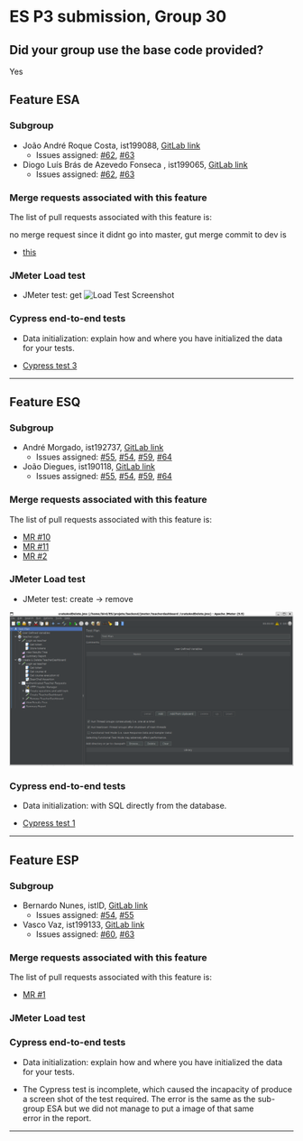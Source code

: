 # ES P3 submission, Group 30

## Did your group use the base code provided?

Yes

## Feature ESA

  ### Subgroup
 - João André Roque Costa, ist199088, [GitLab link](https://gitlab.rnl.tecnico.ulisboa.pt/ist199088)
   + Issues assigned: [#62](https://gitlab.rnl.tecnico.ulisboa.pt/es/es23-30/-/issues/62), [#63](https://gitlab.rnl.tecnico.ulisboa.pt/es/es23-30/-/issues/63)
 - Diogo Luís Brás de Azevedo Fonseca
, ist199065, [GitLab link](https://gitlab.rnl.tecnico.ulisboa.pt/ist199065)
   + Issues assigned: [#62](https://gitlab.rnl.tecnico.ulisboa.pt/es/es23-30/-/issues/62), [#63](https://gitlab.rnl.tecnico.ulisboa.pt/es/es23-30/-/issues/63) 
 
### Merge requests associated with this feature

The list of pull requests associated with this feature is:

 no merge request since it didnt go into master, gut merge commit to dev is
 - [this](https://gitlab.rnl.tecnico.ulisboa.pt/es/es23-30/-/commit/7a757237bafe1602eb5310b1c295e3a6a7de98d2)


### JMeter Load test

  - JMeter test: get
  ![Load Test Screenshot](https://media.discordapp.net/attachments/762368964289757194/1096449912276779048/image.png?width=1218&height=671)

### Cypress end-to-end tests

- Data initialization: explain how and where you have initialized the data for your tests.

- [Cypress test 3](https://media.discordapp.net/attachments/762368964289757194/1096453303644213339/image.png?width=661&height=671)

---

## Feature ESQ

### Subgroup
 - André Morgado, ist192737, [GitLab link](https://gitlab.rnl.tecnico.ulisboa.pt/ist192737)
   + Issues assigned: [#55](https://gitlab.rnl.tecnico.ulisboa.pt/es/es23-30/-/issues/55), [#54](https://gitlab.rnl.tecnico.ulisboa.pt/es/es23-30/-/issues/54), [#59](https://gitlab.rnl.tecnico.ulisboa.pt/es/es23-30/-/issues/59), [#64](https://gitlab.rnl.tecnico.ulisboa.pt/es/es23-30/-/issues/64)
 - João Diegues, ist190118, [GitLab link](https://gitlab.rnl.tecnico.ulisboa.pt/ist190118)
   + Issues assigned: [#55](https://gitlab.rnl.tecnico.ulisboa.pt/es/es23-30/-/issues/55), [#54](https://gitlab.rnl.tecnico.ulisboa.pt/es/es23-30/-/issues/54), [#59](https://gitlab.rnl.tecnico.ulisboa.pt/es/es23-30/-/issues/59), [#64](https://gitlab.rnl.tecnico.ulisboa.pt/es/es23-30/-/issues/64)
 
### Merge requests associated with this feature

The list of pull requests associated with this feature is:

 - [MR #10](https://gitlab.rnl.tecnico.ulisboa.pt/es/es23-30/-/merge_requests/10)
 - [MR #11](https://gitlab.rnl.tecnico.ulisboa.pt/es/es23-30/-/merge_requests/11)
 - [MR #2](https://gitlab.rnl.tecnico.ulisboa.pt/es/es23-30/-/merge_requests/12)

### JMeter Load test

  - JMeter test: create → remove
  
  ![Load Test Screenshot](createAndDelete.png)

### Cypress end-to-end tests

- Data initialization: with SQL directly from the database.

- [Cypress test 1](https://gitlab.rnl.tecnico.ulisboa.pt/es)

---

## Feature ESP

### Subgroup
 - Bernardo Nunes, istID, [GitLab link](https://gitlab.rnl.tecnico.ulisboa.pt/istXXXXXX)
   + Issues assigned:  [#54](https://gitlab.rnl.tecnico.ulisboa.pt/es/es23-30/-/issues/54), [#55](https://gitlab.rnl.tecnico.ulisboa.pt/es/es23-30/-/issues/55)
 - Vasco Vaz, ist199133, [GitLab link](https://gitlab.rnl.tecnico.ulisboa.pt/ist199133)
   + Issues assigned: [#60](https://gitlab.rnl.tecnico.ulisboa.pt/es/es23-30/-/issues/60), [#63](https://gitlab.rnl.tecnico.ulisboa.pt/es/es23-30/-/issues/63)
 
### Merge requests associated with this feature

The list of pull requests associated with this feature is:

 - [MR #1](https://gitlab.rnl.tecnico.ulisboa.pt/es)


### JMeter Load test


### Cypress end-to-end tests

- Data initialization: explain how and where you have initialized the data for your tests.

- The Cypress test is incomplete, which caused the incapacity of produce a screen shot of the test required.
The error is the same as the sub-group ESA but we did not manage to put a image of that same error in the report.

---
